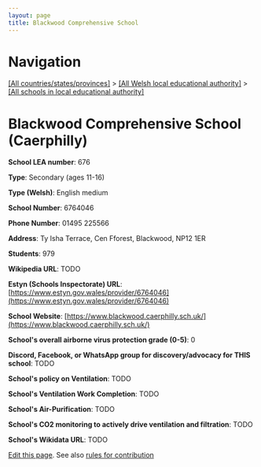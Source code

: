 ```yaml
---
layout: page
title: Blackwood Comprehensive School
---
```

# Navigation

[[All countries/states/provinces]](../../..) > [[All Welsh local educational authority]](../..) > [[All schools in local educational authority]](..)

# Blackwood Comprehensive School (Caerphilly)

**School LEA number**: 676

**Type**: Secondary (ages 11-16)

**Type (Welsh)**: English medium

**School Number**: 6764046

**Phone Number**: 01495 225566

**Address**: Ty Isha Terrace, Cen Fforest, Blackwood, NP12 1ER

**Students**: 979

**Wikipedia URL**: TODO

**Estyn (Schools Inspectorate) URL**: [https://www.estyn.gov.wales/provider/6764046](https://www.estyn.gov.wales/provider/6764046)

**School Website**: [https://www.blackwood.caerphilly.sch.uk/](https://www.blackwood.caerphilly.sch.uk/)

**School's overall airborne virus protection grade (0-5)**: 0

**Discord, Facebook, or WhatsApp group for discovery/advocacy for THIS school**: TODO

**School's policy on Ventilation**: TODO

**School's Ventilation Work Completion**: TODO

**School's Air-Purification**: TODO

**School's CO2 monitoring to actively drive ventilation and filtration**: TODO

**School's Wikidata URL**: TODO




[Edit this page](https://github.com/VentilationProject/Wales/edit/prif/./Caerphilly/Blackwood_Comprehensive_School.md). See also [rules for contribution](../../../contribution-rules/)